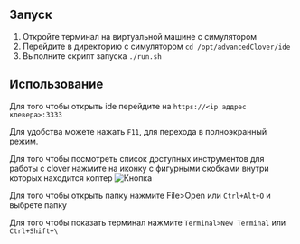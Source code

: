 ## Запуск

1. Откройте терминал на виртуальной машине с симулятором
2. Перейдите в директорию с симулятором `cd /opt/advancedClover/ide`
3. Выполните скрипт запуска `./run.sh`

## Использование
Для того чтобы открыть ide перейдите на `https://<ip аддрес клевера>:3333`

Для удобства можете нажать `F11`, для перехода в полноэкранный режим.

Для того чтобы посмотреть список доступных инструментов для работы с clover нажмите на иконку с фигурными скобками внутри которых находится коптер
![Кнопка](https://i.imgur.com/gNWiJw8.png)

Для того чтобы открыть папку нажмите File>Open или `Ctrl+Alt+O`  и выбрете папку

Для того чтобы показать терминал нажмите `Terminal>New Terminal` или `Ctrl+Shift+\`
